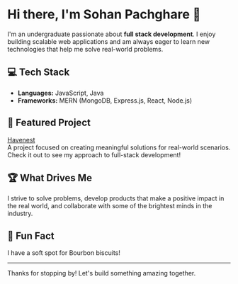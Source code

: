 # Hi there, I'm Sohan Pachghare 👋

I'm an undergraduate passionate about **full stack development**. I enjoy building scalable web applications and am always eager to learn new technologies that help me solve real-world problems.

## 💻 Tech Stack
- **Languages:** JavaScript, Java
- **Frameworks:** MERN (MongoDB, Express.js, React, Node.js)

## 🚀 Featured Project

[Havenest](https://github.com/Sohan-Pachghare/Havenest)  
A project focused on creating meaningful solutions for real-world scenarios. Check it out to see my approach to full-stack development!

## 🏆 What Drives Me

I strive to solve problems, develop products that make a positive impact in the real world, and collaborate with some of the brightest minds in the industry.

## 🍪 Fun Fact

I have a soft spot for Bourbon biscuits!

---

Thanks for stopping by! Let's build something amazing together.
